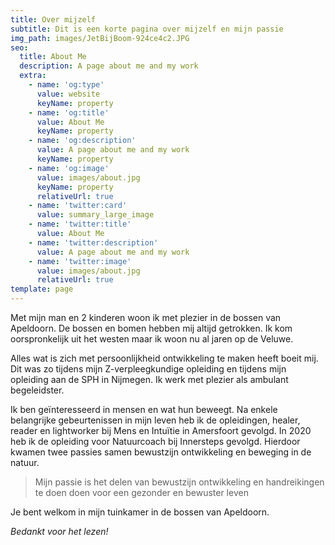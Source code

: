 ```yaml
---
title: Over mijzelf
subtitle: Dit is een korte pagina over mijzelf en mijn passie
img_path: images/JetBijBoom-924ce4c2.JPG
seo:
  title: About Me
  description: A page about me and my work
  extra:
    - name: 'og:type'
      value: website
      keyName: property
    - name: 'og:title'
      value: About Me
      keyName: property
    - name: 'og:description'
      value: A page about me and my work
      keyName: property
    - name: 'og:image'
      value: images/about.jpg
      keyName: property
      relativeUrl: true
    - name: 'twitter:card'
      value: summary_large_image
    - name: 'twitter:title'
      value: About Me
    - name: 'twitter:description'
      value: A page about me and my work
    - name: 'twitter:image'
      value: images/about.jpg
      relativeUrl: true
template: page
---
```

Met mijn man en 2 kinderen woon ik met plezier in de bossen van Apeldoorn. De bossen en bomen hebben mij altijd getrokken. Ik kom oorspronkelijk uit het westen maar ik woon nu al jaren op de Veluwe.

Alles wat is zich met persoonlijkheid ontwikkeling te maken heeft boeit mij. Dit was zo tijdens mijn Z-verpleegkundige opleiding en tijdens mijn opleiding aan de SPH in Nijmegen. Ik werk met plezier als ambulant begeleidster.

Ik ben geïnteresseerd  in mensen en wat hun beweegt. Na enkele belangrijke gebeurtenissen in mijn leven heb ik de opleidingen, healer, reader en lightworker bij Mens en Intuïtie in Amersfoort gevolgd. In 2020 heb ik de opleiding voor Natuurcoach bij Innersteps gevolgd. Hierdoor kwamen twee passies samen bewustzijn ontwikkeling en beweging in de natuur.

> Mijn passie is het delen van bewustzijn ontwikkeling en handreikingen te doen doen voor een gezonder en bewuster leven

Je bent welkom in mijn tuinkamer in de  bossen van Apeldoorn.

*Bedankt voor het lezen!*
